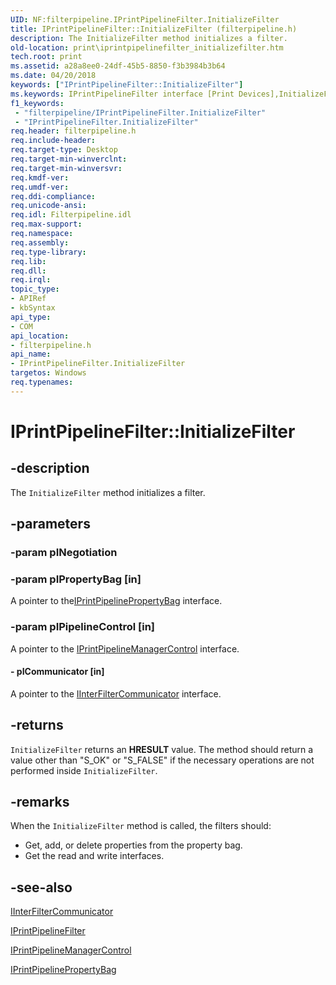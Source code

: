 ```yaml
---
UID: NF:filterpipeline.IPrintPipelineFilter.InitializeFilter
title: IPrintPipelineFilter::InitializeFilter (filterpipeline.h)
description: The InitializeFilter method initializes a filter.
old-location: print\iprintpipelinefilter_initializefilter.htm
tech.root: print
ms.assetid: a28a8ee0-24df-45b5-8850-f3b3984b3b64
ms.date: 04/20/2018
keywords: ["IPrintPipelineFilter::InitializeFilter"]
ms.keywords: IPrintPipelineFilter interface [Print Devices],InitializeFilter method, IPrintPipelineFilter.InitializeFilter, IPrintPipelineFilter::InitializeFilter, InitializeFilter, InitializeFilter method [Print Devices], InitializeFilter method [Print Devices],IPrintPipelineFilter interface, filterpipeline/IPrintPipelineFilter::InitializeFilter, filterpipeline_cb281bce-8f53-4ade-91c1-2791baff0817.xml, print.iprintpipelinefilter_initializefilter
f1_keywords:
 - "filterpipeline/IPrintPipelineFilter.InitializeFilter"
 - "IPrintPipelineFilter.InitializeFilter"
req.header: filterpipeline.h
req.include-header: 
req.target-type: Desktop
req.target-min-winverclnt: 
req.target-min-winversvr: 
req.kmdf-ver: 
req.umdf-ver: 
req.ddi-compliance: 
req.unicode-ansi: 
req.idl: Filterpipeline.idl
req.max-support: 
req.namespace: 
req.assembly: 
req.type-library: 
req.lib: 
req.dll: 
req.irql: 
topic_type:
- APIRef
- kbSyntax
api_type:
- COM
api_location:
- filterpipeline.h
api_name:
- IPrintPipelineFilter.InitializeFilter
targetos: Windows
req.typenames: 
---
```


# IPrintPipelineFilter::InitializeFilter


## -description


The <code>InitializeFilter</code> method initializes a filter.


## -parameters




### -param pINegotiation




### -param pIPropertyBag [in]

A pointer to the<a href="https://docs.microsoft.com/windows-hardware/drivers/ddi/filterpipeline/nn-filterpipeline-iprintpipelinepropertybag">IPrintPipelinePropertyBag</a> interface.


### -param pIPipelineControl [in]

A pointer to the <a href="https://docs.microsoft.com/windows-hardware/drivers/ddi/filterpipeline/nn-filterpipeline-iprintpipelinemanagercontrol">IPrintPipelineManagerControl</a> interface.


#### - pICommunicator [in]

A pointer to the <a href="https://docs.microsoft.com/windows-hardware/drivers/ddi/filterpipeline/nn-filterpipeline-iinterfiltercommunicator">IInterFilterCommunicator</a> interface.


## -returns



<code>InitializeFilter</code> returns an <b>HRESULT</b> value. The method should return a value other than "S_OK" or "S_FALSE" if the necessary operations are not performed inside <code>InitializeFilter</code>.




## -remarks



When the <code>InitializeFilter</code> method is called, the filters should:

<ul>
<li>
Get, add, or delete properties from the property bag.

</li>
<li>
Get the read and write interfaces.

</li>
</ul>



## -see-also




<a href="https://docs.microsoft.com/windows-hardware/drivers/ddi/filterpipeline/nn-filterpipeline-iinterfiltercommunicator">IInterFilterCommunicator</a>



<a href="https://docs.microsoft.com/windows-hardware/drivers/ddi/filterpipeline/nn-filterpipeline-iprintpipelinefilter">IPrintPipelineFilter</a>



<a href="https://docs.microsoft.com/windows-hardware/drivers/ddi/filterpipeline/nn-filterpipeline-iprintpipelinemanagercontrol">IPrintPipelineManagerControl</a>



<a href="https://docs.microsoft.com/windows-hardware/drivers/ddi/filterpipeline/nn-filterpipeline-iprintpipelinepropertybag">IPrintPipelinePropertyBag</a>
 

 


